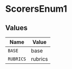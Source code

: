 # ScorersEnum1


## Values

| Name      | Value     |
| --------- | --------- |
| `BASE`    | base      |
| `RUBRICS` | rubrics   |